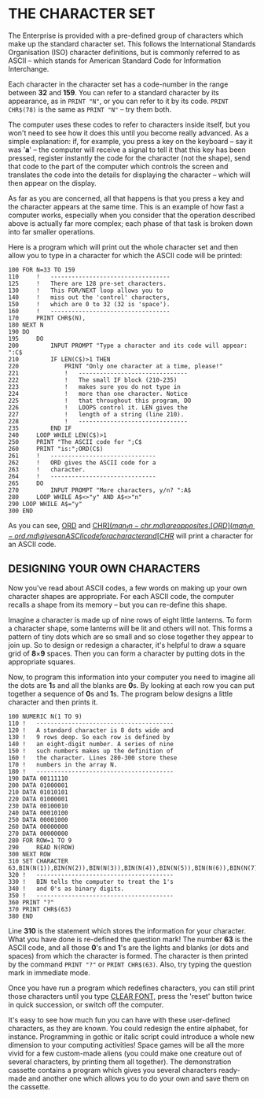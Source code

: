 # THE CHARACTER SET

The Enterprise is provided with a pre-defined group of characters which make up the standard character set. This follows the International Standards Organisation (ISO) character definitions, but is commonly referred to as ASCII – which stands for American Standard Code for Information Interchange.

Each character in the character set has a code-number in the range between **32** and **159**. You can refer to a standard character by its appearance, as in `PRINT "N"`, or you can refer to it by its code. `PRINT CHR$(78)` is the same as `PRINT "N"` – try them both.

The computer uses these codes to refer to characters inside itself, but you won't need to see how it does this until you become really advanced. As a simple explanation: if, for example, you press a key on the keyboard – say it was '**a**' – the computer will receive a signal to tell it that this key has been pressed, register instantly the code for the character (not the shape), send that code to the part of the computer which controls the screen and translates the code into the details for displaying the character – which will then appear on the display.

As far as you are concerned, all that happens is that you press a key and the character appears at the same time. This is an example of how fast a computer works, especially when you consider that the operation described above is actually far more complex; each phase of that task is broken down into far smaller operations.

Here is a program which will print out the whole character set and then allow you to type in a character for which the ASCII code will be printed:
```
100	FOR N=33 TO 159
110		!	----------------------------------
125		!	There are 128 pre-set characters.
130		!	This FOR/NEXT loop allows you to
140		!	miss out the 'control' characters,
150		!	which are 0 to 32 (32 is 'space').
160		!	----------------------------------
170		PRINT CHR$(N),
180	NEXT N
190	DO
195		DO
200			INPUT PROMPT "Type a character and its code will appear: ":C$
210			IF LEN(C$)>1 THEN
220				PRINT "Only one character at a time, please!"
221				!	-------------------------------
222				!	The small IF block (210-235)
223				!	makes sure you do not type in
224				!	more than one character. Notice
225				!	that throughout this program, DO
226				!	LOOPS control it. LEN gives the
227				!	length of a string (line 210).
228				!	-------------------------------
235			END IF
240		LOOP WHILE LEN(C$)>1
250		PRINT "The ASCII code for ";C$
260		PRINT "is:";ORD(C$)
261		!	------------------------------
262		!	ORD gives the ASCII code for a
263		!	character.
264		!	------------------------------
265		DO
270			INPUT PROMPT "More characters, y/n? ":A$
280		LOOP WHILE A$<>"y" AND A$<>"n"
290	LOOP WHILE A$="y"
300	END
```
As you can see, [ORD](man_fn-ord.md) and [CHR$](man_fn-chr.md) are opposites. [ORD](man_fn-ord.md) gives an ASCII code for a character and [CHR$](man_fn-chr.md) will print a character for an ASCII code.

## DESIGNING YOUR OWN CHARACTERS

Now you've read about ASCII codes, a few words on making up your own character shapes are appropriate. For each ASCII code, the computer recalls a shape from its memory – but you can re-define this shape.

Imagine a character is made up of nine rows of eight little lanterns. To form a character shape, some lanterns will be lit and others will not. This forms a pattern of tiny dots which are so small and so close together they appear to join up. So to design or redesign a character, it's helpful to draw a square grid of **8**×**9** spaces. Then you can form a character by putting dots in the appropriate squares.

Now, to program this information into your computer you need to imagine all the dots are **1**s and all the blanks are **0**s. By looking at each row you can put together a sequence of **0**s and **1**s. The program below designs a little character and then prints it.
```
100	NUMERIC N(1 TO 9)
110	!	---------------------------------------
120	!	A standard character is 8 dots wide and
130	!	9 rows deep. So each row is defined by
140	!	an eight-digit number. A series of nine
150	!	such numbers makes up the definition of
160	!	the character. Lines 280-300 store these
170	!	numbers in the array N.
180	!	---------------------------------------
190	DATA 00111110
200	DATA 01000001
210	DATA 01010101
220	DATA 01000001
230	DATA 00100010
240	DATA 00010100
250	DATA 00001000
260	DATA 00000000
270	DATA 00000000
280	FOR ROW=1 TO 9
290		READ N(ROW)
300	NEXT ROW
310	SET CHARACTER 63,BIN(N(1)),BIN(N(2)),BIN(N(3)),BIN(N(4)),BIN(N(5)),BIN(N(6)),BIN(N(7)),BIN(N(8)),BIN(N(9))
320	!	---------------------------------------
330	!	BIN tells the computer to treat the 1's
340	!	and 0's as binary digits.
350	!	---------------------------------------
360	PRINT "?"
370	PRINT CHR$(63)
380	END
```
Line **310** is the statement which stores the information for your character. What you have done is re-defined the question mark! The number **63** is the ASCII code, and all those **0**'s and **1**'s are the lights and blanks (or dots and spaces) from which the character is formed. The character is then printed by the command `PRINT "?"` or `PRINT CHR$(63)`. Also, try typing the question mark in immediate mode.

Once you have run a program which redefines characters, you can still print those characters until you type [CLEAR FONT](man_cs-clear.md), press the 'reset' button twice in quick succession, or switch off the computer.

It's easy to see how much fun you can have with these user-defined characters, as they are known. You could redesign the entire alphabet, for instance. Programming in gothic or italic script could introduce a whole new dimension to your computing activities! Space games will be all the more vivid for a few custom-made aliens (you could make one creature out of several characters, by printing them all together). The demonstration cassette contains a program which gives you several characters ready-made and another one which allows you to do your own and save them on the cassette.